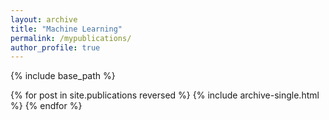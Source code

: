 ```yaml
---
layout: archive
title: "Machine Learning"
permalink: /mypublications/
author_profile: true
---
```


{% include base_path %}

{% for post in site.publications reversed %}
  {% include archive-single.html %}
{% endfor %}
